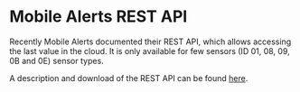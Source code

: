 # Mobile Alerts REST API

Recently Mobile Alerts documented their REST API, which allows accessing the last value in the cloud. It is only available for few sensors (ID 01, 08, 09, 0B and 0E) sensor types.

A description and download of the REST API can be found [here](http://www.mobile-alerts.eu/images/public_server_api_documentation.pdf).
